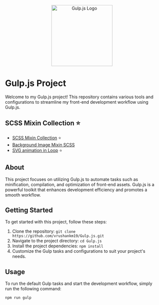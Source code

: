 <div align="center">
  <img height="200" src="https://nystudio107.com/img/blog/_1200x675_crop_center-center_82_line/gulp-logo.jpg.webp" alt="Gulp.js Logo" />
</div>

# Gulp.js Project

Welcome to my Gulp.js project! This repository contains various tools and configurations to streamline my front-end development workflow using Gulp.js.

## SCSS Mixin Collection ⭐

- [SCSS Mixin Collection](https://github.com/vrushankm19/Gulp.js/blob/main/app/scss/_mixins.scss) ⭐
- [Background Image Mixin SCSS](https://github.com/vrushankm19/Gulp.js/blob/main/app/scss/style-component/_background-img-using-absolute.scss)
- [SVG animation in Loop](https://github.com/vrushankm19/Gulp.js/blob/main/app/scss/style-component/_svg-fade-in-animation.scss) ⭐

## About

This project focuses on utilizing Gulp.js to automate tasks such as minification, compilation, and optimization of front-end assets. Gulp.js is a powerful toolkit that enhances development efficiency and promotes a smooth workflow.

## Getting Started

To get started with this project, follow these steps:

1. Clone the repository: `git clone https://github.com/vrushankm19/Gulp.js.git`
2. Navigate to the project directory: `cd Gulp.js`
3. Install the project dependencies: `npm install`
4. Customize the Gulp tasks and configurations to suit your project's needs.

## Usage

To run the default Gulp tasks and start the development workflow, simply run the following command:

```bash
npm run gulp
